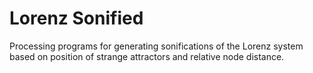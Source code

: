 # Lorenz Sonified
Processing programs for generating sonifications of the Lorenz system based on position of strange attractors and relative node distance.
